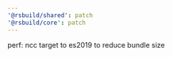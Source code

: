 ```yaml
---
'@rsbuild/shared': patch
'@rsbuild/core': patch
---
```


perf: ncc target to es2019 to reduce bundle size
